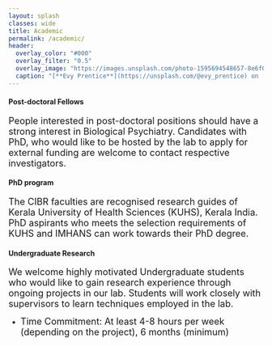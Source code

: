 ```yaml
---
layout: splash
classes: wide
title: Academic
permalink: /academic/
header:
  overlay_color: "#000"
  overlay_filter: "0.5"
  overlay_image: "https://images.unsplash.com/photo-1595694548657-8e6f0d681f8a?ixlib=rb-1.2.1&ixid=MnwxMjA3fDB8MHxwaG90by1wYWdlfHx8fGVufDB8fHx8&auto=format&fit=crop&w=1776&q=80"
  caption: "[**Evy Prentice**](https://unsplash.com/@evy_prentice) on [*Unsplash*](https://unsplash.com)"
---
```


#### Post-doctoral Fellows
<font size = "4">People interested in post-doctoral positions should have a strong interest in Biological Psychiatry. Candidates with PhD, who would like to be hosted by the lab to apply for external funding are welcome to contact respective investigators.</font> 

#### PhD program
<font size = "4">The CIBR faculties are recognised research guides of Kerala University of Health Sciences (KUHS), Kerala India. PhD aspirants who meets the selection requirements of KUHS and IMHANS can work towards their PhD degree.</font>

#### Undergraduate Research
<font size = "4">We welcome highly motivated Undergraduate students who would like to gain research experience through ongoing projects in our lab. Students will work closely with supervisors to learn techniques employed in the lab.
* Time Commitment: At least 4-8 hours per week (depending on the project), 6 months (minimum)</font>
